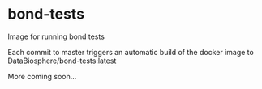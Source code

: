 # bond-tests
Image for running bond tests

Each commit to master triggers an automatic build of the docker image to DataBiosphere/bond-tests:latest

More coming soon...
